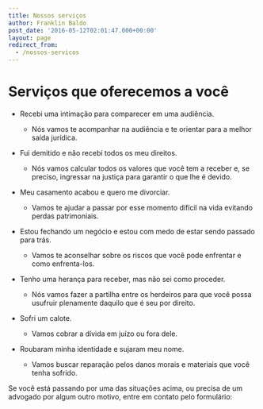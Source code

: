```yaml
---
title: Nossos serviços
author: Franklin Baldo
post_date: '2016-05-12T02:01:47.000+00:00'
layout: page
redirect_from:
  - /nossos-servicos
---
```


# Serviços que oferecemos a você

* Recebi uma intimação para comparecer em uma audiência.
   * Nós vamos te acompanhar na audiência e te orientar para a melhor saída jurídica.

* Fui demitido e não recebi todos os meu direitos.
  * Nós vamos calcular todos os valores que você tem a receber e, se preciso, ingressar na justiça para garantir o que lhe é devido.

* Meu casamento acabou e quero me divorciar.
  * Vamos te ajudar a passar por esse momento difícil na vida evitando perdas patrimoniais.

* Estou fechando um negócio e estou com medo de estar sendo passado para trás.
  * Vamos te aconselhar sobre os riscos que você pode enfrentar e como enfrenta-los.

* Tenho uma herança para receber, mas não sei como proceder.
  * Nós vamos fazer a partilha entre os herdeiros para que você possa usufruir plenamente daquilo que é seu por direito.

* Sofri um calote.
  * Vamos cobrar a dívida em juízo ou fora dele.

* Roubaram minha identidade e sujaram meu nome.
  * Vamos buscar reparação pelos danos morais e materiais que você tenha sofrido.

Se você está passando por uma das situações acima, ou precisa de um advogado por algum outro motivo, entre em contato pelo formulário:
